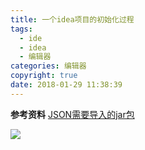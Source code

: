 ```yaml
---
title: 一个idea项目的初始化过程
tags:
  - ide
  - idea
  - 编辑器
categories: 编辑器
copyright: true
date: 2018-01-29 11:38:39
---
```


<!--more-->

**参考资料**
[JSON需要导入的jar包](http://1017401036.iteye.com/blog/2263379)

![](http://img.hb.aicdn.com/6ea4b2567fdde276653a78a0dd051f658789146ef831-QMJ9Tm_fw658)